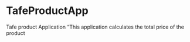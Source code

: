# TafeProductApp
Tafe product Application
“This application calculates the total price of the product
